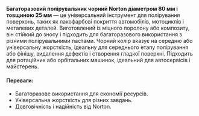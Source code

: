 **Багаторазовий полірувальник чорний Norton діаметром 80 мм і товщиною 25 мм** — це універсальний інструмент для полірування поверхонь, таких як лакофарбові покриття автомобілів, мотоциклів і металевих деталей. Виготовлений із міцного поролону або композиту, він стійкий до зносу і підходить для багаторазового використання з різними полірувальними пастами. Чорний колір вказує на середню або універсальну жорсткість, ідеальну для середнього етапу полірування або фінішу, видалення дефектів і створення гладкої поверхні. Підходить для ротаційних або орбітальних машинок, ідеальний для автосервісів і майстерень.

#### Переваги:

- Багаторазове використання для економії ресурсів.
- Універсальна жорсткість для різних завдань.
- Довговічність і надійність від Norton.
